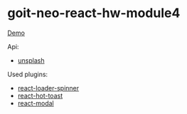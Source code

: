 # goit-neo-react-hw-module4

[Demo](#)

Api:
- [unsplash](https://unsplash.com/developers)

Used plugins:

- [react-loader-spinner](https://github.com/mhnpd/react-loader-spinner)
- [react-hot-toast](https://github.com/timolins/react-hot-toast)
- [react-modal](https://github.com/reactjs/react-modal)
